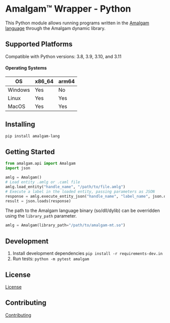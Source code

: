 # Amalgam&trade; Wrapper - Python

This Python module allows running programs written in the [Amalgam language](https://github.com/howsoai/amalgam) through the Amalgam dynamic library.

## Supported Platforms

Compatible with Python versions: 3.8, 3.9, 3.10, and 3.11

#### Operating Systems

| OS      | x86_64 | arm64 |
|---------|--------|-------|
| Windows | Yes    | No    |
| Linux   | Yes    | Yes   |
| MacOS   | Yes    | Yes   |

## Installing

```bash
pip install amalgam-lang
```

## Getting Started

```python
from amalgam.api import Amalgam
import json

amlg = Amalgam()
# Load entity .amlg or .caml file
amlg.load_entity("handle_name", "/path/to/file.amlg")
# Execute a label in the loaded entity, passing parameters as JSON
response = amlg.execute_entity_json("handle_name", "label_name", json.dumps({ "abc": 123 }))
result = json.loads(response)
```

The path to the Amalgam language binary (so/dll/dylib) can be overridden using the `library_path` parameter.

```python
amlg = Amalgam(library_path="/path/to/amalgam-mt.so")
```

## Development

1. Install development dependencies `pip install -r requirements-dev.in`
2. Run tests: `python -m pytest amalgam`

## License

[License](LICENSE.txt)

## Contributing

[Contributing](CONTRIBUTING.md)
